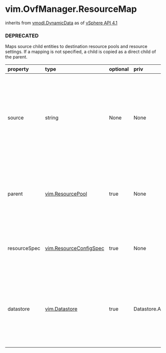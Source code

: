 vim.OvfManager.ResourceMap
==========================
inherits from [vmodl.DynamicData](docs/vmodl.DynamicData.md)
as of [vSphere API 4.1](vim.version.md#vim.version.version6)
### DEPRECATED



Maps source child entities to destination resource pools   and resource settings. If a mapping is not specified,   a child is copied as a direct child of the parent.

| property | type | optional | priv | desc |
|:---------|:-----|:---------|:-----|:-----|
| source | string | None | None | Identifies a source VirtualSystem or VirtualSystemCollection in an OVF   descriptor. The source cannot be the root VirtualSystem or    VirtualSystemCollection of the OVF.   This is a path created by concatenating the OVF ids for each entity, e.g., "vm1",    "WebTier/vm2", etc. |
| parent | [vim.ResourcePool](vim.ResourcePool.md "vim.ResourcePool") | true | None | The parent resource pool to use for the entity. This must specify a    resource pool that is not part of the vApp. If this is specified, a linked   child (as opposed to a direct child) is created for the vApp. |
| resourceSpec | [vim.ResourceConfigSpec](vim.ResourceConfigSpec.md "vim.ResourceConfigSpec") | true | None | An optional resource configuration for the created entity. If    not specified, the resource configuration given in the OVF descriptor    is used. |
| datastore | [vim.Datastore](vim.Datastore.md "vim.Datastore") | true | Datastore.AllocateSpace | A client can optionally specify a datastore location in the resource map to   override the default datastore passed into <a href="vim.OvfManager.md#createImportSpec">CreateImportSpec</a> field.    This enables importing to different compute resources that do not have shared   datastores. |


